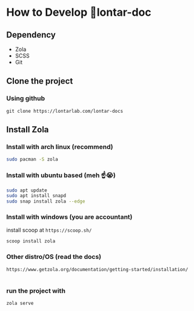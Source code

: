 # How to Develop 📝lontar-doc 
## Dependency
- Zola 
- SCSS
- Git

## Clone the project 
### Using github
`git clone https://lontarlab.com/lontar-docs`

## Install Zola
### Install with arch linux (recommend)
```bash
sudo pacman -S zola
```   
### Install with ubuntu based (meh ☝️😭)
```bash
sudo apt update
sudo apt install snapd
sudo snap install zola --edge
```   
### Install with windows (you are accountant)
install scoop at `https://scoop.sh/`
```bash
scoop install zola
```   
### Other distro/OS (read the docs)
`https://www.getzola.org/documentation/getting-started/installation/`

#
### run the project with
```bash
zola serve
```   


